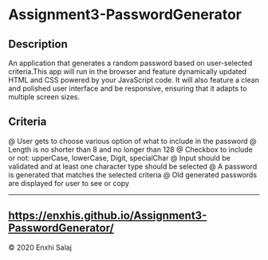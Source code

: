 # Assignment3-PasswordGenerator

## Description

An application that generates a random password based on user-selected criteria.This app will run in the browser and feature dynamically updated HTML and CSS powered by your JavaScript code. It will also feature a clean and polished user interface and be responsive, ensuring that it adapts to multiple screen sizes.

## Criteria

@ User gets to choose various option of what to include in the password
@ Length is no shorter than 8 and no longer than 128
@ Checkbox to include or not: upperCase, lowerCase, Digit, specialChar
@ Input should be validated and at least one character type should be selected
@ A password is generated that matches the selected criteria
@ Old generated passwords are displayed for user to see or copy

---
https://enxhis.github.io/Assignment3-PasswordGenerator/ 
---
© 2020  Enxhi Salaj 
